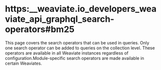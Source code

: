# https:\_\_weaviate.io_developers_weaviate_api_graphql_search-operators#bm25

This page covers the search operators that can be used in queries. Only one search operator can be added to queries on the collection level. These operators are available in all Weaviate instances regardless of configuration.Module-specific search operators are made available in certain Weaviates.
